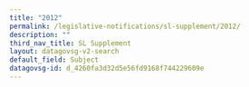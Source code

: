 ```yaml
---
title: "2012"
permalink: /legislative-notifications/sl-supplement/2012/
description: ""
third_nav_title: SL Supplement
layout: datagovsg-v2-search
default_field: Subject
datagovsg-id: d_4260fa3d32d5e56fd9168f744229609e
---
```

